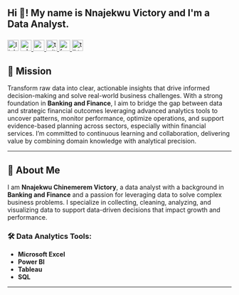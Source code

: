 <h2 align="left">Hi 👋! My name is Nnajekwu Victory and I'm a Data Analyst.</h2>

###

<div align="left">
</div>

###

<div align="left">
  <img src="https://img.shields.io/static/v1?message=LinkedIn&logo=linkedin&label=&color=0077B5&logoColor=white&labelColor=&style=flat" height="25" alt="linkedin logo"  />
  <a href="Wa.me/+2349071369110" target="_blank">
    <img src="https://img.shields.io/static/v1?message=Whatsapp&logo=whatsapp&label=&color=25D366&logoColor=white&labelColor=&style=flat" height="25" alt="whatsapp logo"  />
  </a>
  <a href="nnajekwuchinemerem@gmail.com" target="_blank">
    <img src="https://img.shields.io/static/v1?message=Gmail&logo=gmail&label=&color=D14836&logoColor=white&labelColor=&style=flat" height="25" alt="gmail logo"  />
  </a>
  <a href="https://x.com/vking9727?t=LcUZdHyO7SQFIQAji0O8Vw&s=09" target="_blank">
    <img src="https://img.shields.io/static/v1?message=Twitter&logo=twitter&label=&color=1DA1F2&logoColor=white&labelColor=&style=flat" height="25" alt="twitter logo"  />
  </a>
  <a href="https://www.facebook.com/starboy.eze.33" target="_blank">
    <img src="https://img.shields.io/static/v1?message=Facebook&logo=facebook&label=&color=1877F2&logoColor=white&labelColor=&style=flat" height="25" alt="facebook logo"  />
  </a>
  <a href="https://www.tiktok.com/@victorytheanalyst?_t=ZM-8xWtEtCT08T&_r=1" target="_blank">
    <img src="https://img.shields.io/static/v1?message=Tiktok&logo=tiktok&label=&color=0A0A0A&logoColor=white&labelColor=&style=flat" height="25" alt="tiktok logo"  />
  </a>
</div>

###

## 🎯 Mission

Transform raw data into clear, actionable insights that drive informed decision-making and solve real-world business challenges. With a strong foundation in **Banking and Finance**, I aim to bridge the gap between data and strategic financial outcomes leveraging advanced analytics tools to uncover patterns, monitor performance, optimize operations, and support evidence-based planning across sectors, especially within financial services. I’m committed to continuous learning and collaboration, delivering value by combining domain knowledge with analytical precision.

---

## 👤 About Me

I am **Nnajekwu Chinemerem Victory**, a data analyst with a background in **Banking and Finance** and a passion for leveraging data to solve complex business problems. I specialize in collecting, cleaning, analyzing, and visualizing data to support data-driven decisions that impact growth and performance.

### 🛠 Data Analytics Tools:
- **Microsoft Excel**  
- **Power BI**   
- **Tableau**  
- **SQL** 

---


